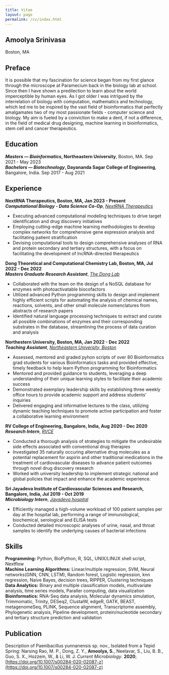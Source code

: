 ```yaml
---
title: Vitae
layout: page
permalink: /cv/index.html
---
```

## Amoolya Srinivasa
<!---[srinivasa.a@northeastern.edu](mailto:srinivasa.@northeastern.edu) --->
Boston, MA
## Preface
It is possible that my fascination for science began from my first glance through the microscope at Paramecium back in the biology lab at school. Since then I have shown a predilection to learn about the world imperceptible by human eyes. As I got older I was intrigued by the interrelation of biology with computation, mathematics and technology, which led me to be inspired by the vast field of bioinformatics that perfectly amalgamates two of my most passionate fields - computer science and biology. My aim is fueled by a conviction to make a dent, if not a difference, in the field of medical drug designing, machine learning in bioinformatics, stem cell and cancer therapeutics. 

## Education
***Masters — Bioinformatics*, Northeastern University**, Boston, MA. Sep 2021 - May 2023<br>
***Bachelors — Biotechnology*, Dayananda Sagar College of Engineering**, Bangalore, India. Sep 2017 - Aug 2021<br>

## Experience
**NextRNA Therapeutics, Boston, MA, Jan 2023 - Present**<br>
***Computational Biology - Data Science Co-Op***, *[NextRNA Therapeutics](http://nextrna.com/)*<br>

* Executing advanced computational modeling techniques to drive target identification and drug discovery initiatives
* Employing cutting-edge machine learning methodologies to develop complex networks for comprehensive gene expression analysis and facilitating patient stratification
* Devising computational tools to design comprehensive analyses of RNA and protein secondary and tertiary structures, with a focus on facilitating the development of lncRNA-directed therapeutics

**Dong Theoretical and Computational Chemistry Lab, Boston, MA, Jul 2022 - Dec 2022**<br>
***Masters Graduate Research Assistant***, *[The Dong Lab](https://sijiadong.com/)*<br>

* Collaborated with the team on the design of a NoSQL database for enzymes with photoactivatable biocofactors
* Utilized advanced Python programming skills to design and implement highly efficient scripts for automating the analysis of chemical names, reactions, solvents, and other small molecule nomenclatures from abstracts of research papers
* Identified natural language processing techniques to extract and curate all possible combinations of enzymes and their corresponding substrates in the database, streamlining the process of data curation and analysis

**Northestern University, Boston, MA, Jan 2022 - Dec 2022** <br>
***Teaching Assistant***, *[Northeastern University, Boston](https://cos.northeastern.edu/master-of-science-in-bioinformatics/)*
* Assessed, mentored and graded pyhon scripts of over 80 Bioinformatics grad students for various Bioinformatics tasks and provided effective, timely feedback to help learn Python programming for Bioinformatics
* Mentored and provided guidance to students, leveraging a deep understanding of their unique learning styles to facilitate their academic success
* Demonstrated exemplary leadership skills by establishing three weekly office hours to provide academic support and address students' inquiries
* Delivered engaging and informative lectures to the class, utilizing dynamic teaching techniques to promote active participation and foster a collaborative learning environment

**RV College of Engineering, Bangalore, India, Aug 2020 - Dec 2020**<br>
***Research Intern***, *[RVCE](https://www.rvce.edu.in/)* <br>
* Conducted a thorough analysis of strategies to mitigate the undesirable side effects associated with conventional drug therapies
*  Investigated 35 naturally occuring alternative drug molecules as a potential replacement for aspirin and other traditional medications in the treatment of cardiovascular diseases to advance patient outcomes through novel drug discovery research
* Worked with university leadership to implement strategic national and global policies that impact and enhance the academic experience.

**Sri Jayadeva Institute of Cardiovascular Sciences and Research, Bangalore, India, Jul 2019 - Oct 2019**<br>
***Microbiology Intern***, *[Jayadeva hospital](http://jayadevacardiology.com/)*
* Efficiently managed a high-volume workload of 100 patient samples per day at the hospital lab, performing a range of immunological, biochemical, serological and ELISA tests
* Conducted detailed microscopic analyses of urine, nasal, and throat samples to identify the underlying causes of bacterial infections

## Skills
**Programming:** Python, BioPython, R, SQL, UNIX/LINUX shell script, Nextflow<br>
**Machine Learning Algorithms:** Linear/multiple regression, SVM, Neural networks(GNN, CNN, LSTM), Random forest, Logistic regression, knn regression, Naive Bayes, decision trees, RIPPER, Clustering techniques<br>
**Data Analytics:** Binary and multiple classification models, multivariate analysis, time series models, Paraller computing, data visualization<br>
**Bioinformatics:** RNA-Seq data analysis, Molecular dynamics simulation, Trimmomatic, Trinity, DESeq2, ClustalW, edgeR, GATK, BEAST, metagenomeSeq, PLINK, Sequence alignment, Transcriptome assembly, Phylogenetic analysis, Pipeline development, protein/nucleotide secondary and tertiary structure prediction and validation<br>

## Publication
Description of Paenibacillus yunnanensis sp. nov., Isolated from a Tepid Spring: Narsing Rao, M. P., Dong, Z. Y., **Amoolya, S.**, Neelavar, S., Liu, B. B., Guo, S. X., Hozzein, W., & Li, W. J. *Current Microbiology*. **2020**; [https://doi.org/10.1007/s00284-020-02087-z](https://doi.org/10.1007/s00284-020-02087-z)<br>


